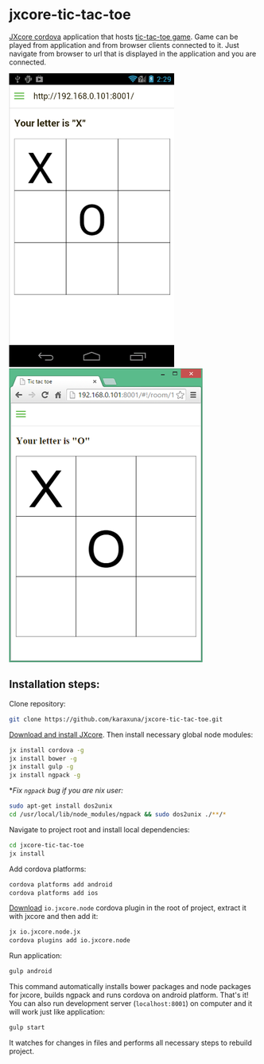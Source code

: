 # jxcore-tic-tac-toe
[JXcore cordova](https://github.com/jxcore/jxcore-cordova) application that hosts [tic-tac-toe game](https://github.com/karaxuna/kanvas-tic-tac-toe). Game can be played from application and from browser clients connected to it. Just navigate from browser to url that is displayed in the application and you are connected.

![Android](https://raw.githubusercontent.com/karaxuna/jxcore-tic-tac-toe/master/screens/android.png "Android")
![Browser](https://raw.githubusercontent.com/karaxuna/jxcore-tic-tac-toe/master/screens/browser.png "Browser")

## Installation steps:

Clone repository:

```bash
git clone https://github.com/karaxuna/jxcore-tic-tac-toe.git
```

[Download and install JXcore](http://jxcore.com/downloads/). Then install necessary global node modules:

```bash
jx install cordova -g
jx install bower -g
jx install gulp -g
jx install ngpack -g
```

**Fix `ngpack` bug if you are *nix user:**

```bash
sudo apt-get install dos2unix
cd /usr/local/lib/node_modules/ngpack && sudo dos2unix ./**/*
```

Navigate to project root and install local dependencies:

```bash
cd jxcore-tic-tac-toe
jx install
```

Add cordova platforms:

```bash
cordova platforms add android
cordova platforms add ios
```

[Download](https://github.com/jxcore/jxcore-cordova-release/raw/master/0.0.4/io.jxcore.node.jx) `io.jxcore.node` cordova plugin in the root of project, extract it with jxcore and then add it:

```bash
jx io.jxcore.node.jx
cordova plugins add io.jxcore.node
```

Run application:

```bash
gulp android
```
  
This command automatically installs bower packages and node packages for jxcore, builds ngpack and runs cordova on android platform. That's it! You can also run development server (`localhost:8001`) on computer and it will work just like application:

```bash
gulp start
```

It watches for changes in files and performs all necessary steps to rebuild project.
